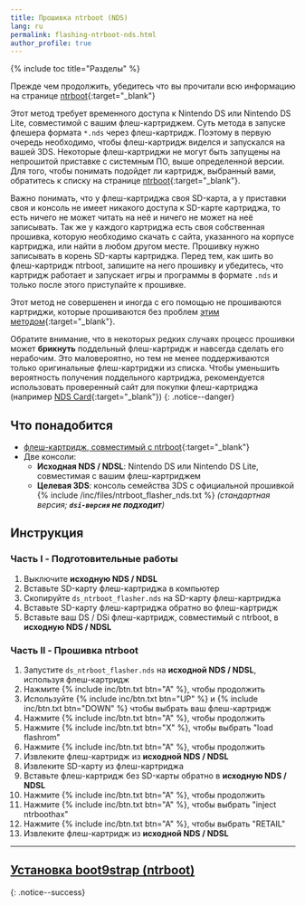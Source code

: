 ```yaml
---
title: Прошивка ntrboot (NDS)
lang: ru
permalink: flashing-ntrboot-nds.html
author_profile: true
---
```

{% include toc title="Разделы" %}

Прежде чем продолжить, убедитесь что вы прочитали всю информацию на странице [ntrboot](ntrboot){:target="_blank"}

Этот метод требует временного доступа к Nintendo DS или Nintendo DS Lite, совместимой с вашим флеш-картриджем. Суть метода в запуске флешера формата `*.nds` через флеш-картридж. Поэтому в первую очередь необходимо, чтобы флеш-картридж виделся и запускался на вашей 3DS. Некоторые флеш-картриджи не могут быть запущены на непрошитой приставке с системным ПО, выше определенной версии. Для того, чтобы понимать подойдет ли картридж, выбранный вами, обратитесь к списку на странице [ntrboot](ntrboot){:target="_blank"}.

Важно понимать, что у флеш-картриджа своя SD-карта, а у приставки своя и консоль не имеет никакого доступа к SD-карте картриджа, то есть ничего не может читать на неё и ничего не может на неё записывать. Так же у каждого картриджа есть своя собственная прошивка, которую необходимо скачать с сайта, указанного на корпусе картриджа, или найти в любом другом месте. Прошивку нужно записывать в корень SD-карты картриджа. Перед тем, как шить во флеш-картридж ntrboot, запишите на него прошивку и убедитесь, что картридж работает и запускает игры и программы в формате `.nds` и только после этого приступайте к прошивке. 

Этот метод не совершенен и иногда с его помощью не прошиваются картриджи, которые прошиваются без проблем [этим методом](flashing-ntrboot-3ds-multi-system){:target="_blank"}.

Обратите внимание, что в некоторых редких случаях процесс прошивки может **брикнуть** поддельный флеш-картридж и навсегда сделать его нерабочим. Это маловероятно, но тем не менее поддерживаются только оригинальные флеш-картриджи из списка. Чтобы уменьшить вероятность получения поддельного картриджа, рекомендуется использовать проверенный сайт для покупки флеш-картриджа (например [NDS Card](http://www.nds-card.com/){:target="_blank"})
{: .notice--danger}

## Что понадобится

* [флеш-картридж, совместимый с ntrboot](ntrboot#Список-совместимых-картриджей){:target="_blank"}
* Две консоли:
	+ **Исходная NDS / NDSL**: Nintendo DS или Nintendo DS Lite, совместимая с вашим флеш-картриджем
	+ **Целевая 3DS**: консоль семейства 3DS с официальной прошивкой
{% include /inc/files/ntrboot_flasher_nds.txt %} *(стандартная версия; **`dsi-версия` не подходит**)*

## Инструкция

### Часть I - Подготовительные работы

1. Выключите **исходную NDS / NDSL**
1. Вставьте SD-карту флеш-картриджа в компьютер
1. Скопируйте `ds_ntrboot_flasher.nds` на SD-карту флеш-картриджа
1. Вставьте SD-карту флеш-картриджа обратно во флеш-картридж
1. Вставьте ваш DS / DSi флеш-картридж, совместимый с ntrboot, в **исходную NDS / NDSL**

### Часть II - Прошивка ntrboot

1. Запустите `ds_ntrboot_flasher.nds` на **исходной NDS / NDSL**, используя флеш-картридж
1. Нажмите {% include inc/btn.txt btn="A" %}, чтобы продолжить
1. Используйте {% include inc/btn.txt btn="UP" %} и {% include inc/btn.txt btn="DOWN" %} чтобы выбрать ваш флеш-картридж
1. Нажмите {% include inc/btn.txt btn="A" %}, чтобы продолжить
1. Нажмите {% include inc/btn.txt btn="X" %}, чтобы выбрать "load flashrom"
1. Нажмите {% include inc/btn.txt btn="A" %}, чтобы продолжить
1. Извлеките флеш-картридж из **исходной NDS / NDSL**
1. Извлеките SD-карту из флеш-картриджа
1. Вставьте флеш-картридж без SD-карты обратно в **исходную NDS / NDSL**
1. Нажмите {% include inc/btn.txt btn="A" %}, чтобы продолжить
1. Нажмите {% include inc/btn.txt btn="A" %}, чтобы выбрать "inject ntrboothax"
1. Нажмите {% include inc/btn.txt btn="A" %}, чтобы выбрать "RETAIL"
1. Извлеките флеш-картридж из **исходной NDS / NDSL**

___

## [Установка boot9strap (ntrboot)](installing-boot9strap-ntrboot)
{: .notice--success}